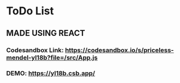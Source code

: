 # ToDo List

## MADE USING REACT

### Codesandbox Link: https://codesandbox.io/s/priceless-mendel-yl18b?file=/src/App.js

### DEMO: https://yl18b.csb.app/

